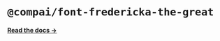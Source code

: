 # `@compai/font-fredericka-the-great`

[**Read the docs &rarr;**](https://components.ai/docs/typefaces/fredericka-the-great)
